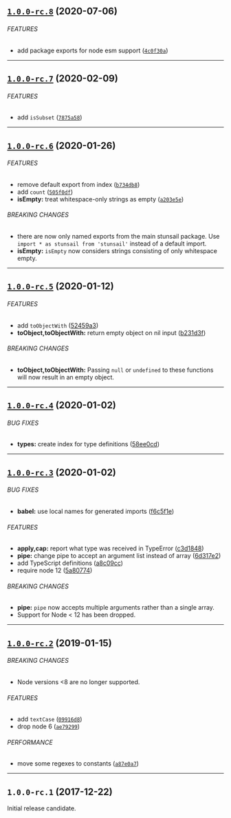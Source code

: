 ## [`1.0.0-rc.8`](https://github.com/citycide/stunsail/compare/v1.0.0-rc.7...v1.0.0-rc.8) (2020-07-06)


###### FEATURES

* add package exports for node esm support ([`4c0f30a`](https://github.com/citycide/stunsail/commit/4c0f30a69484a069a6865c63bdf7d51ce4e5a396))

---

## [`1.0.0-rc.7`](https://github.com/citycide/stunsail/compare/v1.0.0-rc.6...v1.0.0-rc.7) (2020-02-09)


###### FEATURES

* add `isSubset` ([`7875a58`](https://github.com/citycide/stunsail/commit/7875a589b7a9803c25d29fccfe230e08bc7a6801))

---

## [`1.0.0-rc.6`](https://github.com/citycide/stunsail/compare/v1.0.0-rc.5...v1.0.0-rc.6) (2020-01-26)


###### FEATURES

* remove default export from index ([`b734db8`](https://github.com/citycide/stunsail/commit/b734db8e591f1851d1e270a30c652967d3f6e53c))
* add `count` ([`505f0df`](https://github.com/citycide/stunsail/commit/505f0df4122583cedaf4ee07bac816ff5b57f66e))
* **isEmpty:** treat whitespace-only strings as empty ([`a203e5e`](https://github.com/citycide/stunsail/commit/a203e5e55f61abfc0c2e6bdbd62f68d9da0620c1))


###### BREAKING CHANGES

* there are now only named exports from the main stunsail package. Use `import *
as stunsail from 'stunsail'` instead of a default import.
* **isEmpty:** `isEmpty` now considers strings consisting of only whitespace empty.

---

## [`1.0.0-rc.5`](https://github.com/citycide/stunsail/compare/v1.0.0-rc.4...v1.0.0-rc.5) (2020-01-12)


###### FEATURES

* add `toObjectWith` ([52459a3](https://github.com/citycide/stunsail/commit/52459a3))
* **toObject,toObjectWith:** return empty object on nil input ([b231d3f](https://github.com/citycide/stunsail/commit/b231d3f))


###### BREAKING CHANGES

* **toObject,toObjectWith:** Passing `null` or `undefined` to these functions will now result in an empty object.

---

## [`1.0.0-rc.4`](https://github.com/citycide/stunsail/compare/v1.0.0-rc.3...v1.0.0-rc.4) (2020-01-02)


###### BUG FIXES

* **types:** create index for type definitions ([58ee0cd](https://github.com/citycide/stunsail/commit/58ee0cd))


---

## [`1.0.0-rc.3`](https://github.com/citycide/stunsail/compare/v1.0.0-rc.2...v1.0.0-rc.3) (2020-01-02)


###### BUG FIXES

* **babel:** use local names for generated imports ([f6c5f1e](https://github.com/citycide/stunsail/commit/f6c5f1e))


###### FEATURES

* **apply,cap:** report what type was received in TypeError ([c3d1848](https://github.com/citycide/stunsail/commit/c3d1848))
* **pipe:** change pipe to accept an argument list instead of array ([6d317e2](https://github.com/citycide/stunsail/commit/6d317e2))
* add TypeScript definitions ([a8c09cc](https://github.com/citycide/stunsail/commit/a8c09cc))
* require node 12 ([5a80774](https://github.com/citycide/stunsail/commit/5a80774))


###### BREAKING CHANGES

* **pipe:** `pipe` now accepts multiple arguments rather than a single array.
* Support for Node < 12 has been dropped.

---

## [`1.0.0-rc.2`](https://github.com/citycide/stunsail/compare/v1.0.0-rc.1...1.0.0-rc.2) (2019-01-15)


###### BREAKING CHANGES

* Node versions <8 are no longer supported.

###### FEATURES

* add `textCase` ([`09916d8`](https://github.com/citycide/stunsail/commit/09916d8a2101b0b6956ec5475ea8c1b7675e91b6))
* drop node 6 ([`ae79299`](https://github.com/citycide/stunsail/commit/ae7929958be2520ae98cbbc0fd7704b9aebb8671))

###### PERFORMANCE

* move some regexes to constants ([`a87e0a7`](https://github.com/citycide/stunsail/commit/a87e0a70b10a35542c50a7a259a09767b33831e5))

---

## `1.0.0-rc.1` (2017-12-22)

Initial release candidate.
